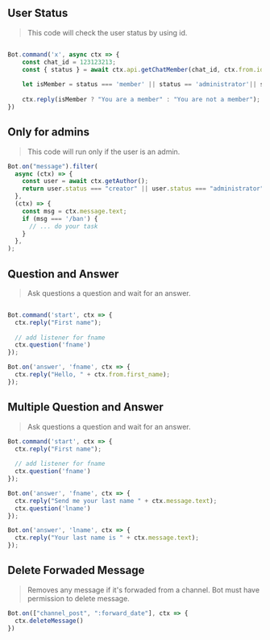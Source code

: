 ## User Status
> This code will check the user status by using id.
```js

Bot.command('x', async ctx => {
    const chat_id = 123123213;
    const { status } = await ctx.api.getChatMember(chat_id, ctx.from.id);
    
    let isMember = status === 'member' || status == 'administrator'|| status==='creator';
    
    ctx.reply(isMember ? "You are a member" : "You are not a member");
})
```

## Only for admins
> This code will run only if the user is an admin.
```js
Bot.on("message").filter(
  async (ctx) => {
    const user = await ctx.getAuthor();
    return user.status === "creator" || user.status === "administrator";
  },
  (ctx) => {
    const msg = ctx.message.text;
    if (msg === '/ban') {
      // ... do your task
    }
  },
);
```

## Question and Answer
> Ask questions a question and wait for an answer.
```js

Bot.command('start', ctx => {
  ctx.reply("First name");
  
  // add listener for fname
  ctx.question('fname')
});

Bot.on('answer', 'fname', ctx => {
  ctx.reply("Hello, " + ctx.from.first_name);
});

```


## Multiple Question and Answer
> Ask questions a question and wait for an answer.
```js
Bot.command('start', ctx => {
  ctx.reply("First name");
  
  // add listener for fname
  ctx.question('fname')
});

Bot.on('answer', 'fname', ctx => {
  ctx.reply("Send me your last name " + ctx.message.text);
  ctx.question('lname')
});

Bot.on('answer', 'lname', ctx => {
  ctx.reply("Your last name is " + ctx.message.text);
});

```

## Delete Forwaded Message
> Removes any message if it's forwaded from a channel. Bot must have permission to delete message.
```js
Bot.on(["channel_post", ":forward_date"], ctx => {
  ctx.deleteMessage()
})

```

